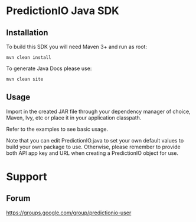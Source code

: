 PredictionIO Java SDK
=====================

Installation
------------

To build this SDK you will need Maven 3+ and run as root:

    mvn clean install

To generate Java Docs please use:

    mvn clean site

Usage
-----

Import in the created JAR file through your dependency manager of choice, Maven, Ivy, etc or place it in your application classpath.

Refer to the examples to see basic usage.

Note that you can edit PredictionIO.java to set your own default values to build your own package to use.
Otherwise, please remember to provide both API app key and URL when creating a PredictionIO object for use.

Support
=========

Forum
-----

https://groups.google.com/group/predictionio-user
